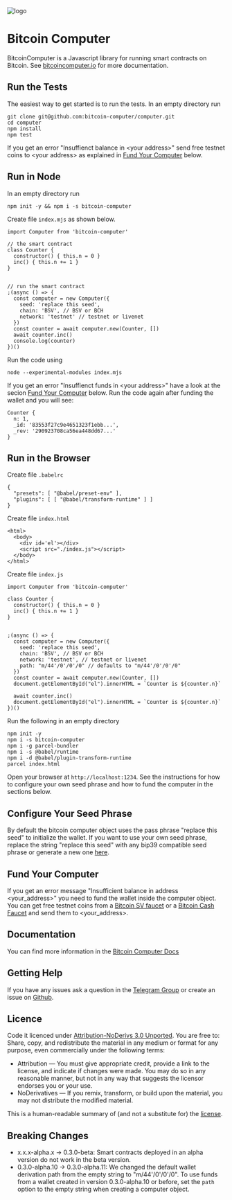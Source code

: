 <img src="https://i.ibb.co/5WqkvWr/logo-orange-background.png" alt="logo" border="0" />


# Bitcoin Computer

BitcoinComputer is a Javascript library for running smart contracts on Bitcoin. See [bitcoincomputer.io](http://bitcoincomputer.io/) for more documentation.

## Run the Tests

The easiest way to get started is to run the tests. In an empty directory run

````
git clone git@github.com:bitcoin-computer/computer.git
cd computer
npm install
npm test
````


If you get an error "Insuffienct balance in \<your address\>" send free testnet coins to \<your address\> as explained in
<a href="#fund-your-computer">Fund Your Computer</a> below.

## Run in Node

In an empty directory run

``npm init -y && npm i -s bitcoin-computer``

Create file ``index.mjs`` as shown below.

```
import Computer from 'bitcoin-computer'

// the smart contract
class Counter {
  constructor() { this.n = 0 }
  inc() { this.n += 1 }
}


// run the smart contract
;(async () => {
  const computer = new Computer({
    seed: 'replace this seed',
    chain: 'BSV', // BSV or BCH
    network: 'testnet' // testnet or livenet
  })
  const counter = await computer.new(Counter, [])
  await counter.inc()
  console.log(counter)
})()
```

Run the code using

````
node --experimental-modules index.mjs
````

If you get an error "Insuffienct funds in \<your address\>" have a look at the secion <a href="#fund-your-computer">Fund Your Computer</a> below. Run the code again after funding the wallet and you will see:

```
Counter {
  n: 1,
  _id: '83553f27c9e4651323f1ebb...',
  _rev: '290923708ca56ea448dd67...'
}
```

## Run in the Browser

Create file `.babelrc`

````
{
  "presets": [ "@babel/preset-env" ],
  "plugins": [ [ "@babel/transform-runtime" ] ]
}
````

Create file ``index.html``

```
<html>
  <body>
    <div id='el'></div>
    <script src="./index.js"></script>
  </body>
</html>
```

Create file ``index.js``

```
import Computer from 'bitcoin-computer'

class Counter {
  constructor() { this.n = 0 }
  inc() { this.n += 1 }
}


;(async () => {
  const computer = new Computer({
    seed: 'replace this seed',
    chain: 'BSV', // BSV or BCH
    network: 'testnet', // testnet or livenet
    path: "m/44'/0'/0'/0" // defaults to "m/44'/0'/0'/0"
  })
  const counter = await computer.new(Counter, [])
  document.getElementById("el").innerHTML = `Counter is ${counter.n}`

  await counter.inc()
  document.getElementById("el").innerHTML = `Counter is ${counter.n}`
})()
```

Run the following in an empty directory

```
npm init -y
npm i -s bitcoin-computer
npm i -g parcel-bundler
npm i -s @babel/runtime
npm i -d @babel/plugin-transform-runtime
parcel index.html
```

Open your browser at `http://localhost:1234`. See the instructions for how to configure your own seed phrase and how to fund the computer in the sections below.

## Configure Your Seed Phrase

By default the bitcoin computer object uses the pass phrase "replace this seed" to initialize the wallet. If you want to use your own seed phrase, replace the string "replace this seed" with any bip39 compatible seed phrase or generate a new one [here](https://iancoleman.io/bip39/).

## Fund Your Computer

If you get an error message "Insufficient balance in address \<your_address\>" you need to fund the wallet inside the computer object. You can get free testnet coins from a [Bitcoin SV faucet](https://faucet.bitcoincloud.net/) or a [Bitcoin Cash Faucet](https://faucet.fullstack.cash/) and send them to \<your_address\>.


## Documentation

You can find more information in the [Bitcoin Computer Docs](https://bitcoin-computer.gitbook.io/docs/)

## Getting Help

If you have any issues ask a question in the [Telegram Group](https://t.me/joinchat/FMrjOUWRuUkNuIt7zJL8tg) or create an issue on [Github](https://github.com/bitcoin-computer/computer/issues).

## Licence

Code it licenced under [Attribution-NoDerivs 3.0 Unported](https://creativecommons.org/licenses/by-nd/3.0/). You are free to: Share, copy, and redistribute the material in any medium or format
for any purpose, even commercially under the following terms:

* Attribution — You must give appropriate credit, provide a link to the license, and indicate if changes were made. You may do so in any reasonable manner, but not in any way that suggests the licensor endorses you or your use.
* NoDerivatives — If you remix, transform, or build upon the material, you may not distribute the modified material.

This is a human-readable summary of (and not a substitute for) the [license](https://creativecommons.org/licenses/by-nd/3.0/legalcode).

## Breaking Changes
* x.x.x-alpha.x -> 0.3.0-beta: Smart contracts deployed in an alpha version do not work in the beta version.
* 0.3.0-alpha.10 -> 0.3.0-alpha.11: We changed the default wallet derivation path from the empty string to "m/44'/0'/0'/0". To use funds from a wallet created in version 0.3.0-alpha.10 or before, set the ```path``` option to the empty string when creating a computer object.
